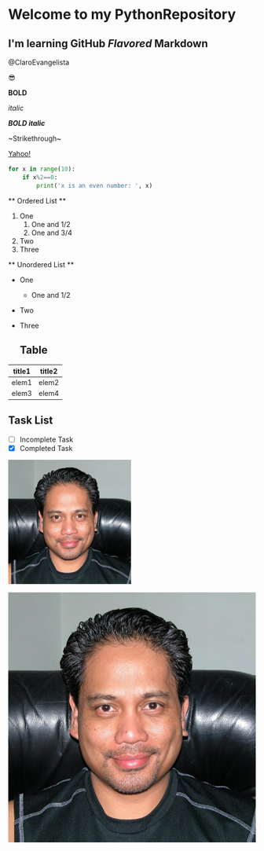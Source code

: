 # Welcome to my PythonRepository
## I'm learning **GitHub** *Flavored* Markdown

@ClaroEvangelista

:sunglasses:

__BOLD__

_italic_

__*BOLD italic*__

~Strikethrough~

[Yahoo!](https://www.Yahoo.com/)

```python
for x in range(10):
    if x%2==0:
        print('x is an even number: ', x)
```

** Ordered List **
1. One
   1. One and 1/2
   2. One and 3/4
2. Two
3. Three

** Unordered List **
* One
  * One and 1/2
* Two
* Three

  ## Table ##
title1 | title2
---------| ---------
elem1  | elem2
elem3  | elem4

  ## Task List ##
- [ ] Incomplete Task 
- [x] Completed Task 

[<img src="Me1.jpg" width="250"/>](Me1.jpg)

![This is me!](Me1.jpg)

